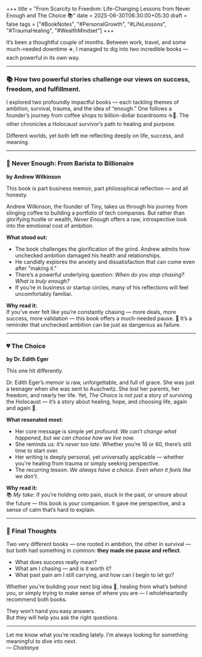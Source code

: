 +++
title = "From Scarcity to Freedom: Life-Changing Lessons from Never Enough and The Choice 📚"
date = 2025-06-30T06:30:00+05:30
draft = false
tags = ["#BookNotes", "#PersonalGrowth", "#LifeLessons", "#TraumaHealing", "#WealthMindset"]
+++


It’s been a thoughtful couple of months. Between work, travel, and some much-needed downtime ✈️, I managed to dig into two incredible books — each powerful in its own way.

---

### 📚 How two powerful stories challenge our views on success, freedom, and fulfillment.

I explored two profoundly impactful books — each tackling themes of ambition, survival, trauma, and the idea of “enough.” One follows a founder’s journey from coffee shops to billion-dollar boardrooms ☕💼. The other chronicles a Holocaust survivor’s path to healing and purpose.

Different worlds, yet both left me reflecting deeply on life, success, and meaning.

---

### 🤑 Never Enough: From Barista to Billionaire  
**by Andrew Wilkinson**

This book is part business memoir, part philosophical reflection — and all honesty.

Andrew Wilkinson, the founder of Tiny, takes us through his journey from slinging coffee to building a portfolio of tech companies. But rather than glorifying hustle or wealth, *Never Enough* offers a raw, introspective look into the emotional cost of ambition.

**What stood out:**
- The book challenges the glorification of the grind. Andrew admits how unchecked ambition damaged his health and relationships.
- He candidly explores the anxiety and dissatisfaction that can come even after "making it."
- There’s a powerful underlying question: *When do you stop chasing? What is truly enough?*
- If you’re in business or startup circles, many of his reflections will feel uncomfortably familiar.

**Why read it:**  
If you’ve ever felt like you’re constantly chasing — more deals, more success, more validation — this book offers a much-needed pause. 🛑 It’s a reminder that unchecked ambition can be just as dangerous as failure.

---

### 💔 The Choice  
**by Dr. Edith Eger**

This one hit differently.

Dr. Edith Eger’s memoir is raw, unforgettable, and full of grace. She was just a teenager when she was sent to Auschwitz. She lost her parents, her freedom, and nearly her life. Yet, *The Choice* is not just a story of surviving the Holocaust — it’s a story about healing, hope, and choosing life, again and again 🌅.

**What resonated most:**
- Her core message is simple yet profound: *We can’t change what happened, but we can choose how we live now.*
- She reminds us: *It’s never too late*. Whether you’re 16 or 60, there’s still time to start over.
- Her writing is deeply personal, yet universally applicable — whether you're healing from trauma or simply seeking perspective.
- The recurring lesson: *We always have a choice. Even when it feels like we don’t.*

**Why read it:**  
📚 *My take*: If you’re holding onto pain, stuck in the past, or unsure about the future — this book is your companion. It gave me perspective, and a sense of calm that’s hard to explain.

---

### 🧭 Final Thoughts

Two very different books — one rooted in ambition, the other in survival — but both had something in common: **they made me pause and reflect**.

- What does success really mean?  
- What am I chasing — and is it worth it?  
- What past pain am I still carrying, and how can I begin to let go?

Whether you're building your next big idea 🚀, healing from what’s behind you, or simply trying to make sense of where you are — I wholeheartedly recommend both books.

They won’t hand you easy answers.  
But they will help you ask the right questions.

---

Let me know what you’re reading lately. I’m always looking for something meaningful to dive into next.  
— *Chaitanya*
